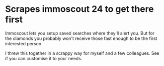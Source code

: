 # Scrapes immoscout 24 to get there first

Immoscout lets you setup saved searches where they'll alert you. But for the diamonds you probably won't receive those fast enough to be the first interested person.

I threw this together in a scrappy way for myself and a few colleagues. See if you can customise it to your needs. 
